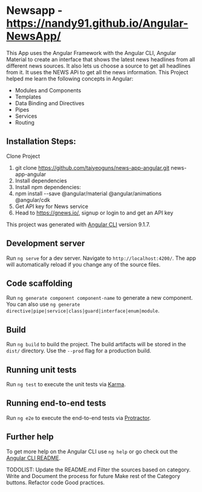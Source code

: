 # Newsapp -https://nandy91.github.io/Angular-NewsApp/
This App uses the Angular Framework with the Angular CLI, Angular Material to create an interface that shows the latest news headlines from all different news sources. It also lets us choose a source to get all headlines from it. It uses the NEWS APi to get all the news information.
This Project helped me learn the following concepts in Angular:
  * Modules and Components
  * Templates
  * Data Binding and Directives
  * Pipes
  * Services
  * Routing

## Installation Steps:
Clone Project
  1. git clone https://github.com/taiyeoguns/news-app-angular.git news-app-angular
  2. Install dependencies
  3. Install npm dependencies:
  4. npm install --save @angular/material @angular/animations @angular/cdk
  5. Get API key for News service
  6. Head to https://gnews.io/, signup or login to and get an API key

This project was generated with [Angular CLI](https://github.com/angular/angular-cli) version 9.1.7.

## Development server

Run `ng serve` for a dev server. Navigate to `http://localhost:4200/`. The app will automatically reload if you change any of the source files.

## Code scaffolding

Run `ng generate component component-name` to generate a new component. You can also use `ng generate directive|pipe|service|class|guard|interface|enum|module`.

## Build

Run `ng build` to build the project. The build artifacts will be stored in the `dist/` directory. Use the `--prod` flag for a production build.

## Running unit tests

Run `ng test` to execute the unit tests via [Karma](https://karma-runner.github.io).

## Running end-to-end tests

Run `ng e2e` to execute the end-to-end tests via [Protractor](http://www.protractortest.org/).

## Further help

To get more help on the Angular CLI use `ng help` or go check out the [Angular CLI README](https://github.com/angular/angular-cli/blob/master/README.md).

TODOLIST:
Update the README.md
Filter the sources based on category.
Write and Document the process for future
Make rest of the Category buttons.
Refactor code 
Good practices.
